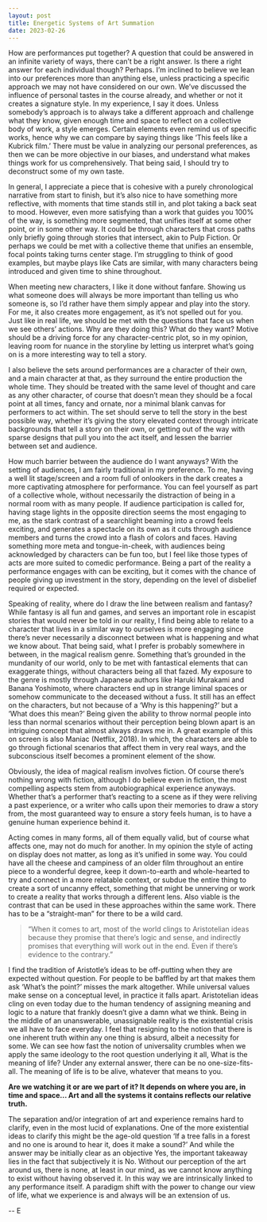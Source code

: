 ```yaml
---
layout: post
title: Energetic Systems of Art Summation
date: 2023-02-26
---
```


How are performances put together? A question that could be answered in an
infinite variety of ways, there can’t be a right answer. Is there a right
answer for each individual though? Perhaps. I’m inclined to believe we lean
into our preferences more than anything else, unless practicing a specific
approach we may not have considered on our own. We’ve discussed the influence
of personal tastes in the course already, and whether or not it creates a
signature style. In my experience, I say it does. Unless somebody’s approach
is to always take a different approach and challenge what they know, given
enough time and space to reflect on a collective body of work, a style
emerges. Certain elements even remind us of specific works, hence why we can
compare by saying things like ‘This feels like a Kubrick film.’ There must be
value in analyzing our personal preferences, as then we can be more objective
in our biases, and understand what makes things work for us comprehensively.
That being said, I should try to deconstruct some of my own taste.

In general, I appreciate a piece that is cohesive with a purely chronological
narrative from start to finish, but it’s also nice to have something more
reflective, with moments that time stands still in, and plot taking a back
seat to mood. However, even more satisfying than a work that guides you 100%
of the way, is something more segmented, that unifies itself at some other
point, or in some other way. It could be through characters that cross paths
only briefly going through stories that intersect, akin to Pulp Fiction. Or
perhaps we could be met with a collective theme that unifies an ensemble,
focal points taking turns center stage. I’m struggling to think of good
examples, but maybe plays like Cats are similar, with many characters being
introduced and given time to shine throughout.

When meeting new characters, I like it done without fanfare. Showing us what
someone does will always be more important than telling us who someone is, so
I’d rather have them simply appear and play into the story. For me, it also
creates more engagement, as it’s not spelled out for you. Just like in real
life, we should be met with the questions that face us when we see others’
actions. Why are they doing this? What do they want? Motive should be a
driving force for any character-centric plot, so in my opinion, leaving room
for nuance in the storyline by letting us interpret what’s going on is a more
interesting way to tell a story.

I also believe the sets around performances are a character of their own, and
a main character at that, as they surround the entire production the whole
time. They should be treated with the same level of thought and care as any
other character, of course that doesn’t mean they should be a focal point at
all times, fancy and ornate, nor a minimal blank canvas for performers to act
within. The set should serve to tell the story in the best possible way,
whether it’s giving the story elevated context through intricate backgrounds
that tell a story on their own, or getting out of the way with sparse designs
that pull you into the act itself, and lessen the barrier between set and
audience.

How much barrier between the audience do I want anyways? With the setting of
audiences, I am fairly traditional in my preference. To me, having a well lit
stage/screen and a room full of onlookers in the dark creates a more
captivating atmosphere for performance. You can feel yourself as part of a
collective whole, without necessarily the distraction of being in a normal
room with as many people. If audience participation is called for, having
stage lights in the opposite direction seems the most engaging to me, as the
stark contrast of a searchlight beaming into a crowd feels exciting, and
generates a spectacle on its own as it cuts through audience members and turns
the crowd into a flash of colors and faces. Having something more meta and
tongue-in-cheek, with audiences being acknowledged by characters can be fun
too, but I feel like those types of acts are more suited to comedic
performance. Being a part of the reality a performance engages with can be
exciting, but it comes with the chance of people giving up investment in the
story, depending on the level of disbelief required or expected.

Speaking of reality, where do I draw the line between realism and fantasy?
While fantasy is all fun and games, and serves an important role in escapist
stories that would never be told in our reality, I find being able to relate
to a character that lives in a similar way to ourselves is more engaging since
there’s never necessarily a disconnect between what is happening and what we
know about. That being said, what I prefer is probably somewhere in between,
in the magical realism genre. Something that’s grounded in the mundanity of
our world, only to be met with fantastical elements that can exaggerate
things, without characters being all that fazed. My exposure to the genre is
mostly through Japanese authors like Haruki Murakami and Banana Yoshimoto,
where characters end up in strange liminal spaces or somehow communicate to
the deceased without a fuss. It still has an effect on the characters, but not
because of a ‘Why is this happening?’ but a ‘What does this mean?’ Being given
the ability to throw normal people into less than normal scenarios without
their perception being blown apart is an intriguing concept that almost always
draws me in. A great example of this on screen is also Maniac (Netflix, 2018).
In which, the characters are able to go through fictional scenarios that
affect them in very real ways, and the subconscious itself becomes a prominent
element of the show.

Obviously, the idea of magical realism involves fiction. Of course there’s
nothing wrong with fiction, although I do believe even in fiction, the most
compelling aspects stem from autobiographical experience anyways. Whether
that’s a performer that’s reacting to a scene as if they were reliving a past
experience, or a writer who calls upon their memories to draw a story from,
the most guaranteed way to ensure a story feels human, is to have a genuine
human experience behind it.

Acting comes in many forms, all of them equally valid, but of course what
affects one, may not do much for another. In my opinion the style of acting on
display does not matter, as long as it’s unified in some way. You could have
all the cheese and campiness of an older film throughout an entire piece to a
wonderful degree, keep it down-to-earth and whole-hearted to try and connect
in a more relatable context, or subdue the entire thing to create a sort of
uncanny effect, something that might be unnerving or work to create a reality
that works through a different lens. Also viable is the contrast that can be
used in these approaches within the same work. There has to be a
“straight-man” for there to be a wild card.

> “When it comes to art, most of the world clings to Aristotelian ideas because they promise that there’s logic and sense, and indirectly promises that everything will work out in the end. Even if there’s evidence to the contrary.”

I find the tradition of Aristotle’s ideas to be off-putting when they are
expected without question. For people to be baffled by art that makes them ask
‘What’s the point?’ misses the mark altogether. While universal values make
sense on a conceptual level, in practice it falls apart. Aristotelian ideas
cling on even today due to the human tendency of assigning meaning and logic
to a nature that frankly doesn’t give a damn what we think. Being in the
middle of an unanswerable, unassignable reality is the existential crisis we
all have to face everyday. I feel that resigning to the notion that there is
one inherent truth within any one thing is absurd, albeit a necessity for
some. We can see how fast the notion of universality crumbles when we apply
the same ideology to the root question underlying it all, What is the meaning
of life? Under any external answer, there can be no one-size-fits-all. The
meaning of life is to be alive, whatever that means to you.

__Are we watching it or are we part of it?
It depends on where you are, in time and space...
Art and all the systems it contains reflects our relative truth.__

The separation and/or integration of art and experience remains hard to
clarify, even in the most lucid of explanations. One of the more existential
ideas to clarify this might be the age-old question ‘If a tree falls in a
forest and no one is around to hear it, does it make a sound?’ And while the
answer may be initially clear as an objective Yes, the important takeaway lies
in the fact that subjectively it is No. Without our perception of the art
around us, there is none, at least in our mind, as we cannot know anything to
exist without having observed it. In this way we are intrinsically linked to
any performance itself. A paradigm shift with the power to change our view of
life, what we experience is and always will be an extension of us.

-- E

